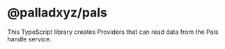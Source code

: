 # @palladxyz/pals

This TypeScript library creates Providers that can read data from the Pals handle service.

